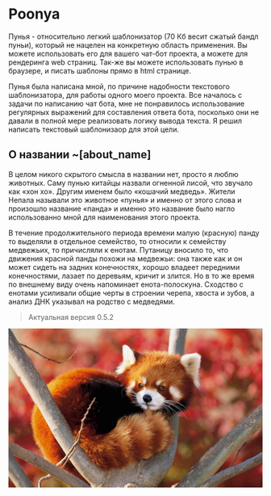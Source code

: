 # Poonya

Пунья - относительно легкий шаблонизатор (70 Кб весит сжатый бандл пуньи), который не нацелен на конкретную область применения. Вы можете использовать его для вашего чат-бот проекта, а можете для рендеринга web страниц. Так-же вы можете использовать пунью в браузере, и писать шаблоны прямо в html странице.

Пунья была написана мной, по причине надобности текстового шаблонизатора, для работы одного моего проекта. Все началось с задачи по написанию чат бота, мне не понравилось использование регулярных выражений для составления ответа бота, посколько они не давали в полной мере реализовать логику вывода текста. Я решил написать текстовый шаблонизаор для этой цели.

## О названии ~[about_name]
В целом никого скрытого смысла в названии нет, просто я люблю животных. Саму пунью китайцы назвали огненной лисой, что звучало как «хон хо». Другим именем было «кошачий медведь». Жители Непала называли это животное «пунья» и именно от этого слова и произошло название «панда» и именно это название было нагло использованно мной для наименования этого проекта.

В течение продолжительного периода времени малую (красную) панду то выделяли в отдельное семейство, то относили к семейству медвежьих, то причисляли к енотам. Путаницу вносило то, что движения красной панды похожи на медвежьи: она также как и он может сидеть на задних конечностях, хорошо владеет передними конечностями, лазает по деревьям, кричит и злится. Но в то же время по внешнему виду очень напоминает енота-полоскуна. Сходство с енотами усиливали общие черты в строении черепа, хвоста и зубов, а анализ ДНК указывал на родство с медведями.

> Актуальная версия 0.5.2

![Poonya](static/data/routes/poonya/images/nkC8kLV_2qc.jpg)